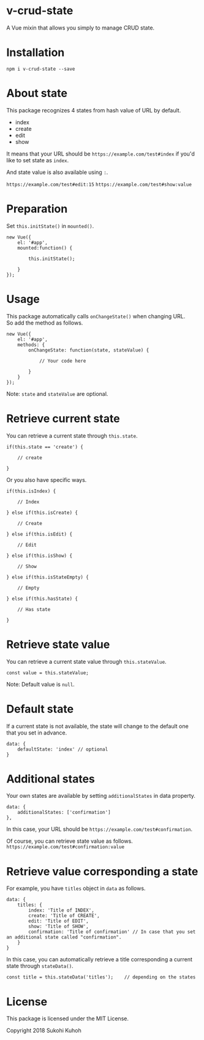 # v-crud-state
A Vue mixin that allows you simply to manage CRUD state.

# Installation

    npm i v-crud-state --save

# About state

This package recognizes 4 states from hash value of URL by default.

* index
* create
* edit
* show

It means that your URL should be `https://example.com/test#index` if you'd like to set state as `index`.

And state value is also available using `:`.

`https://example.com/test#edit:15`
`https://example.com/test#show:value`

# Preparation
Set `this.initState()` in `mounted()`.

    new Vue({
        el: '#app',
        mounted:function() {

            this.initState();

        }
    });

# Usage

This package automatically calls `onChangeState()` when changing URL.  
So add the method as follows.

    new Vue({
        el: '#app',
        methods: {
            onChangeState: function(state, stateValue) {

                // Your code here

            }
        }
    });

Note: `state` and `stateValue` are optional.

# Retrieve current state

You can retrieve a current state through `this.state`.

    if(this.state == 'create') {
    
        // create
    
    }

Or you also have specific ways.

    if(this.isIndex) {
    
        // Index

    } else if(this.isCreate) {

        // Create

    } else if(this.isEdit) {

        // Edit

    } else if(this.isShow) {

        // Show

    } else if(this.isStateEmpty) {

        // Empty

    } else if(this.hasState) {

        // Has state

    }

# Retrieve state value

You can retrieve a current state value through `this.stateValue`.

    const value = this.stateValue;

Note: Default value is `null`.

# Default state

If a current state is not available, the state will change to the default one that you set in advance.  

    data: {
        defaultState: 'index' // optional
    }


# Additional states
Your own states are available by setting `additionalStates` in data property.

    data: {
        additionalStates: ['confirmation']
    },

In this case, your URL should be `https://example.com/test#confirmation`.  

Of course, you can retrieve state value as follows.  
`https://example.com/test#confirmation:value`


# Retrieve value corresponding a state

For example, you have `titles` object in `data` as follows.

    data: {
        titles: {
            index: 'Title of INDEX',
            create: 'Title of CREATE',
            edit: 'Title of EDIT',
            show: 'Title of SHOW',
            confirmation: 'Title of confirmation' // In case that you set an additional state called "confirmation".
        }
    }
    
In this case, you can automatically retrieve a title corresponding a current state through `stateData()`.

    const title = this.stateData('titles');    // depending on the states
    
# License

This package is licensed under the MIT License.

Copyright 2018 Sukohi Kuhoh